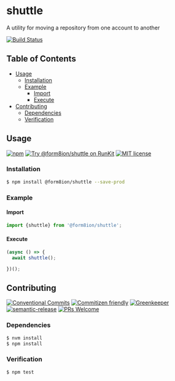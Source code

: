 # shuttle

A utility for moving a repository from one account to another

<!--status-badges start -->

[![Build Status][ci-badge]][ci-link]

<!--status-badges end -->

## Table of Contents

* [Usage](#usage)
  * [Installation](#installation)
  * [Example](#example)
    * [Import](#import)
    * [Execute](#execute)
* [Contributing](#contributing)
  * [Dependencies](#dependencies)
  * [Verification](#verification)

## Usage

<!--consumer-badges start -->

[![npm][npm-badge]][npm-link]
[![Try @form8ion/shuttle on RunKit][runkit-badge]][runkit-link]
[![MIT license][license-badge]][license-link]

<!--consumer-badges end -->

### Installation

```sh
$ npm install @form8ion/shuttle --save-prod
```

### Example

#### Import

```javascript
import {shuttle} from '@form8ion/shuttle';
```

#### Execute

```javascript
(async () => {
  await shuttle();
```

```javascript
})();
```

## Contributing

<!--contribution-badges start -->

[![Conventional Commits][commit-convention-badge]][commit-convention-link]
[![Commitizen friendly][commitizen-badge]][commitizen-link]
[![Greenkeeper][greenkeeper-badge]][greenkeeper-link]
[![semantic-release][semantic-release-badge]][semantic-release-link]
[![PRs Welcome][PRs-badge]][PRs-link]

<!--contribution-badges end -->

### Dependencies

```sh
$ nvm install
$ npm install
```

### Verification

```sh
$ npm test
```

[npm-link]: https://www.npmjs.com/package/@form8ion/shuttle

[npm-badge]: https://img.shields.io/npm/v/@form8ion/shuttle.svg

[runkit-link]: https://npm.runkit.com/@form8ion/shuttle

[runkit-badge]: https://badge.runkitcdn.com/@form8ion/shuttle.svg

[license-link]: LICENSE

[license-badge]: https://img.shields.io/github/license/form8ion/shuttle.svg

[ci-link]: https://travis-ci.com/form8ion/shuttle

[ci-badge]: https://img.shields.io/travis/com/form8ion/shuttle/master.svg

[commit-convention-link]: https://conventionalcommits.org

[commit-convention-badge]: https://img.shields.io/badge/Conventional%20Commits-1.0.0-yellow.svg

[commitizen-link]: http://commitizen.github.io/cz-cli/

[commitizen-badge]: https://img.shields.io/badge/commitizen-friendly-brightgreen.svg

[greenkeeper-link]: https://greenkeeper.io/

[greenkeeper-badge]: https://badges.greenkeeper.io/form8ion/shuttle.svg

[semantic-release-link]: https://github.com/semantic-release/semantic-release

[semantic-release-badge]: https://img.shields.io/badge/%20%20%F0%9F%93%A6%F0%9F%9A%80-semantic--release-e10079.svg

[PRs-link]: http://makeapullrequest.com

[PRs-badge]: https://img.shields.io/badge/PRs-welcome-brightgreen.svg

